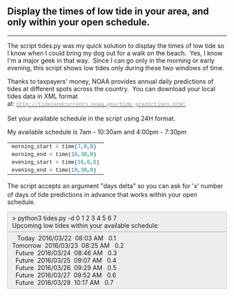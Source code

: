<h2>Display the times of low tide in your area, and only within your open schedule.</h2>

<hr />
<p>The script tides.py was my quick solution to display the times of&nbsp;low tide so I know when I could bring my dog out for a walk on the beach. &nbsp;Yes, I know I&#39;m a major geek in that way. &nbsp;Since I can go only&nbsp;in the morning or early evening,&nbsp;this script shows low tides&nbsp;only during these two windows&nbsp;of time.</p>

<p>Thanks to taxpayers&#39; money, NOAA provides annual daily&nbsp;predictions of tides at different spots&nbsp;across the country. &nbsp;You can download your local tides data in XML format at:&nbsp;<a href="http://tidesandcurrents.noaa.gov/tide_predictions.html" target="_blank"><span style="color: rgb(150, 152, 150); font-family: Consolas, 'Liberation Mono', Menlo, Courier, monospace; font-size: 12px; line-height: 16.8px; white-space: pre;">http://tidesandcurrents.noaa.gov/tide_predictions.html</span></a></p>

<p>Set your available schedule in the script using 24H format.</p>

<p>My available schedule is 7am - 10:30am and 4:00pm - 7:30pm</p>

<table class="highlight tab-size js-file-line-container" data-tab-size="8" style="box-sizing: border-box; border-collapse: collapse; border-spacing: 0px; tab-size: 8; font-family: Helvetica, arial, nimbussansl, liberationsans, freesans, clean, sans-serif, 'Apple Color Emoji', 'Segoe UI Emoji', 'Segoe UI Symbol'; line-height: 18.2px;">
	<tbody style="box-sizing: border-box;">
		<tr style="box-sizing: border-box;">
			<td class="blob-code blob-code-inner js-file-line" id="LC87" style="box-sizing: border-box; padding: 0px 10px; position: relative; vertical-align: top; overflow: visible; font-family: Consolas, 'Liberation Mono', Menlo, Courier, monospace; font-size: 12px; word-wrap: normal; white-space: pre;">morning_start <span class="pl-k" style="box-sizing: border-box; color: rgb(167, 29, 93);">=</span> time(<span class="pl-c1" style="box-sizing: border-box; color: rgb(0, 134, 179);">7</span>,<span class="pl-c1" style="box-sizing: border-box; color: rgb(0, 134, 179);">0</span>,<span class="pl-c1" style="box-sizing: border-box; color: rgb(0, 134, 179);">0</span>)</td>
		</tr>
		<tr style="box-sizing: border-box;">
			<td class="blob-code blob-code-inner js-file-line" id="LC88" style="box-sizing: border-box; padding: 0px 10px; position: relative; vertical-align: top; overflow: visible; font-family: Consolas, 'Liberation Mono', Menlo, Courier, monospace; font-size: 12px; word-wrap: normal; white-space: pre;">morning_end <span class="pl-k" style="box-sizing: border-box; color: rgb(167, 29, 93);">=</span> time(<span class="pl-c1" style="box-sizing: border-box; color: rgb(0, 134, 179);">10</span>,<span class="pl-c1" style="box-sizing: border-box; color: rgb(0, 134, 179);">30</span>,<span class="pl-c1" style="box-sizing: border-box; color: rgb(0, 134, 179);">0</span>)</td>
		</tr>
		<tr style="box-sizing: border-box;">
			<td class="blob-code blob-code-inner js-file-line" id="LC89" style="box-sizing: border-box; padding: 0px 10px; position: relative; vertical-align: top; overflow: visible; font-family: Consolas, 'Liberation Mono', Menlo, Courier, monospace; font-size: 12px; word-wrap: normal; white-space: pre;">evening_start <span class="pl-k" style="box-sizing: border-box; color: rgb(167, 29, 93);">=</span> time(<span class="pl-c1" style="box-sizing: border-box; color: rgb(0, 134, 179);">16</span>,<span class="pl-c1" style="box-sizing: border-box; color: rgb(0, 134, 179);">0</span>,<span class="pl-c1" style="box-sizing: border-box; color: rgb(0, 134, 179);">0</span>)</td>
		</tr>
		<tr style="box-sizing: border-box;">
			<td class="blob-code blob-code-inner js-file-line" id="LC90" style="box-sizing: border-box; padding: 0px 10px; position: relative; vertical-align: top; overflow: visible; font-family: Consolas, 'Liberation Mono', Menlo, Courier, monospace; font-size: 12px; word-wrap: normal; white-space: pre;">evening_end <span class="pl-k" style="box-sizing: border-box; color: rgb(167, 29, 93);">=</span> time(<span class="pl-c1" style="box-sizing: border-box; color: rgb(0, 134, 179);">19</span>,<span class="pl-c1" style="box-sizing: border-box; color: rgb(0, 134, 179);">30</span>,<span class="pl-c1" style="box-sizing: border-box; color: rgb(0, 134, 179);">0</span>)</td>
		</tr>
	</tbody>
</table>

<p>The script accepts an&nbsp;argument <span style="line-height: 20.8px;">&quot;days delta&quot;&nbsp;</span>so you can ask for &#39;x&#39; number of days of tide predictions in advance that works within your open schedule.</p>

<div style="background:#eee;border:1px solid #ccc;padding:5px 10px;">&gt; python3 tides.py -d 0 1 2 3 4 5 6 7<br />
Upcoming low tides within your available schedule:</div>

<div style="background:#eee;border:1px solid #ccc;padding:5px 10px;">&nbsp; &nbsp;Today &nbsp;2016/03/22 &nbsp;08:03 AM &nbsp; 0.1<br />
Tomorrow &nbsp;2016/03/23 &nbsp;08:25 AM &nbsp; 0.2<br />
&nbsp; Future &nbsp;2016/03/24 &nbsp;08:46 AM &nbsp; 0.3<br />
&nbsp; Future &nbsp;2016/03/25 &nbsp;09:07 AM &nbsp; 0.4<br />
&nbsp; Future &nbsp;2016/03/26 &nbsp;09:29 AM &nbsp; 0.5<br />
&nbsp; Future &nbsp;2016/03/27 &nbsp;09:52 AM &nbsp; 0.6<br />
&nbsp; Future &nbsp;2016/03/28 &nbsp;10:17 AM &nbsp; 0.7</div>
